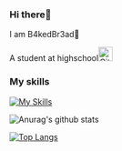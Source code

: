 ### Hi there🤘

I am B4kedBr3ad🥐

A student at highschool<img src="https://ghicons.github.com/assets/images/blue/png/Education.png" alt="GitHub_Education" width="25" height="25">

### My skills
[![My Skills](https://skillicons.dev/icons?i=linux,kubernetes,aws,azure,gcp,bash,cloudflare,git,nginx)](https://skillicons.dev)

![Anurag's github stats](https://github-readme-stats.vercel.app/api?username=B4kedBr3ad&show_icons=true&theme=dark&count_private=true)

[![Top Langs](https://github-readme-stats.vercel.app/api/top-langs/?username=B4kedBr3ad&layout=compact&theme=dark)](https://github.com/anuraghazra/github-readme-stats)
